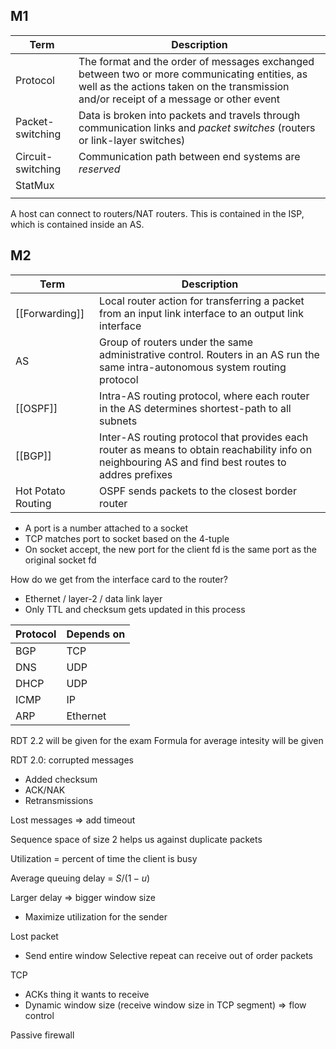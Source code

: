 ## M1
| Term              | Description                                                                                                                                                                            |
| ----------------- | -------------------------------------------------------------------------------------------------------------------------------------------------------------------------------------- |
| Protocol          | The format and the order of messages exchanged between two or more communicating entities, as well as the actions taken on the transmission and/or receipt of a message or other event |
| Packet-switching  | Data is broken into packets and travels through communication links and *packet switches* (routers or link-layer switches)                                                           |
| Circuit-switching | Communication path between end systems are *reserved*                                                                                                                                |
| StatMux           |                                                                                                                                                                                        |
|                   |                                                                                                                                                                                        |

A host can connect to routers/NAT routers.
This is contained in the ISP, which is contained inside an AS.

## M2
| Term               | Description                                                                                                                                         |
| ------------------ | --------------------------------------------------------------------------------------------------------------------------------------------------- |
| [[Forwarding]]     | Local router action for transferring a packet from an input link interface to an output link interface                                              |
| AS                 | Group of routers under the same administrative control. Routers in an AS run the same intra-autonomous system routing protocol                      |
| [[OSPF]]           | Intra-AS routing protocol, where each router in the AS determines shortest-path to all subnets                                                      |
| [[BGP]]            | Inter-AS routing protocol that provides each router as means to obtain reachability info on neighbouring AS and find best routes to addres prefixes |
| Hot Potato Routing | OSPF sends packets to the closest border router                                                                                                     |

- A port is a number attached to a socket
- TCP matches port to socket based on the 4-tuple
- On socket accept, the new port for the client fd is the same port as the original socket fd

How do we get from the interface card to the router?
- Ethernet / layer-2 / data link layer
- Only TTL and checksum gets updated in this process

| Protocol | Depends on |
| -------- | ---------- |
| BGP      | TCP        |
| DNS      | UDP        |
| DHCP     | UDP        |
| ICMP     | IP         |
| ARP      | Ethernet   | 

RDT 2.2 will be given for the exam
Formula for average intesity will be given

RDT 2.0: corrupted messages
- Added checksum
- ACK/NAK
- Retransmissions

Lost messages => add timeout

Sequence space of size 2 helps us against duplicate packets

Utilization = percent of time the client is busy

Average queuing delay = $S/(1-u)$

Larger delay => bigger window size
- Maximize utilization for the sender

Lost packet
- Send entire window
Selective repeat can receive out of order packets

TCP
- ACKs thing it wants to receive
- Dynamic window size (receive window size in TCP segment) => flow control

Passive firewall